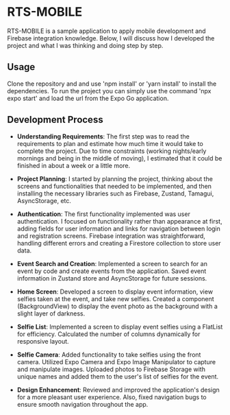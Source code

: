 # RTS-MOBILE

RTS-MOBILE is a sample application to apply mobile development and Firebase integration knowledge. Below, I will discuss how I developed the project and what I was thinking and doing step by step.

## Usage

Clone the repository and and use 'npm install' or 'yarn install' to install the dependencies. To run the project you can simply use the command 'npx expo start' and load the url from the Expo Go application.

## Development Process

- **Understanding Requirements**: The first step was to read the requirements to plan and estimate how much time it would take to complete the project. Due to time constraints (working nights/early mornings and being in the middle of moving), I estimated that it could be finished in about a week or a little more.

- **Project Planning**: I started by planning the project, thinking about the screens and functionalities that needed to be implemented, and then installing the necessary libraries such as Firebase, Zustand, Tamagui, AsyncStorage, etc.

- **Authentication**: The first functionality implemented was user authentication. I focused on functionality rather than appearance at first, adding fields for user information and links for navigation between login and registration screens. Firebase integration was straightforward, handling different errors and creating a Firestore collection to store user data.

- **Event Search and Creation**: Implemented a screen to search for an event by code and create events from the application. Saved event information in Zustand store and AsyncStorage for future sessions.

- **Home Screen**: Developed a screen to display event information, view selfies taken at the event, and take new selfies. Created a component (BackgroundView) to display the event photo as the background with a slight layer of darkness.

- **Selfie List**: Implemented a screen to display event selfies using a FlatList for efficiency. Calculated the number of columns dynamically for responsive layout.

- **Selfie Camera**: Added functionality to take selfies using the front camera. Utilized Expo Camera and Expo Image Manipulator to capture and manipulate images. Uploaded photos to Firebase Storage with unique names and added them to the user's list of selfies for the event.

- **Design Enhancement**: Reviewed and improved the application's design for a more pleasant user experience. Also, fixed navigation bugs to ensure smooth navigation throughout the app.
